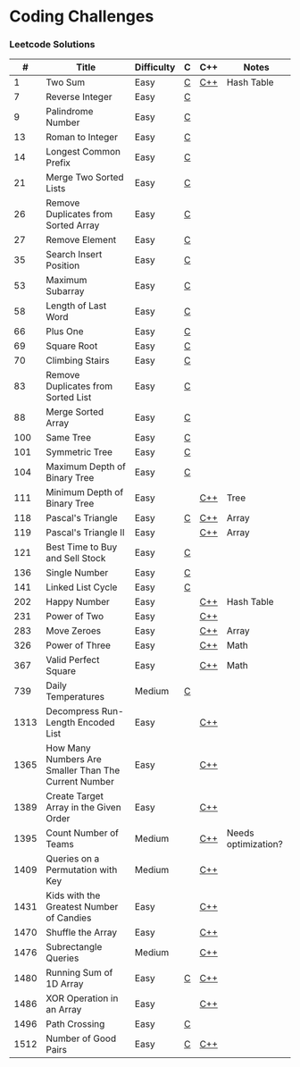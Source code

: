 # Coding Challenges

### Leetcode Solutions
| #    | Title                                                | Difficulty | C                                            | C++                                                                 | Notes               |
|------|------------------------------------------------------|------------|----------------------------------------------|---------------------------------------------------------------------|---------------------|
| 1    | Two Sum                                              | Easy       | [C](c/two_sum.c)                             | [C++](cpp/two_sum.cpp)                                              | Hash Table          |
| 7    | Reverse Integer                                      | Easy       | [C](c/reverse_integer.c)                     |                                                                     |                     |
| 9    | Palindrome Number                                    | Easy       | [C](c/[palindrome_number.c)                  |                                                                     |                     |
| 13   | Roman to Integer                                     | Easy       | [C](c/roman_to_integer.c)                    |                                                                     |                     |
| 14   | Longest Common Prefix                                | Easy       | [C](c/longest_common_prefix.c)               |                                                                     |                     |
| 21   | Merge Two Sorted Lists                               | Easy       | [C](c/merge_two_sorted_lists.c)              |                                                                     |                     |
| 26   | Remove Duplicates from Sorted Array                  | Easy       | [C](c/remove_duplicates_from_sorted_array.c) |                                                                     |                     |
| 27   | Remove Element                                       | Easy       | [C](c/remove_element.c)                      |                                                                     |                     |
| 35   | Search Insert Position                               | Easy       | [C](c/search_insert_position.c)              |                                                                     |                     |
| 53   | Maximum Subarray                                     | Easy       | [C](c/maximum_subarray.c)                    |                                                                     |                     |
| 58   | Length of Last Word                                  | Easy       | [C](c/length_of_last_word.c)                 |                                                                     |                     |
| 66   | Plus One                                             | Easy       | [C](c/plus_one.c)                            |                                                                     |                     |
| 69   | Square Root                                          | Easy       | [C](c/square_root.c)                         |                                                                     |                     |
| 70   | Climbing Stairs                                      | Easy       | [C](c/climbing_stairs.c)                     |                                                                     |                     |
| 83   | Remove Duplicates from Sorted List                   | Easy       | [C](c/remove_duplicates_from_sorted_list.c)  |                                                                     |                     |
| 88   | Merge Sorted Array                                   | Easy       | [C](c/merge_sorted_array.c)                  |                                                                     |                     |
| 100  | Same Tree                                            | Easy       | [C](c/same_tree.c)                           |                                                                     |                     |
| 101  | Symmetric Tree                                       | Easy       | [C](c/symmetric_tree.c)                      |                                                                     |                     |
| 104  | Maximum Depth of Binary Tree                         | Easy       | [C](c/maximum_depth_of_binary_tree.c)        |                                                                     |                     |
| 111  | Minimum Depth of Binary Tree                         | Easy       |                                              | [C++](cpp/minimum_depth_of_binary_tree.cpp)                         | Tree                |
| 118  | Pascal's Triangle                                    | Easy       | [C](c/pascals_triangle.c)                    | [C++](cpp/pascals_triangle.cpp)                                     | Array               |
| 119  | Pascal's Triangle II                                 | Easy       |                                              | [C++](cpp/pascals_triangle_ii.cpp)                                  | Array               |
| 121  | Best Time to Buy and Sell Stock                      | Easy       | [C](c/best_time_to_buy_and_sell_stock.c)     |                                                                     |                     |
| 136  | Single Number                                        | Easy       | [C](c/single_number.c)                       |                                                                     |                     |
| 141  | Linked List Cycle                                    | Easy       | [C](c/linked_list_cycle.c)                   |                                                                     |                     |
| 202  | Happy Number                                         | Easy       |                                              | [C++](cpp/happy_number.cpp)                                         | Hash Table          |
| 231  | Power of Two                                         | Easy       |                                              | [C++](cpp/power_of_two.cpp)                                         |                     |
| 283  | Move Zeroes                                          | Easy       |                                              | [C++](cpp/move_zeroes.cpp)                                          | Array               |
| 326  | Power of Three                                       | Easy       |                                              | [C++](cpp/power_of_three.cpp)                                       | Math                |
| 367  | Valid Perfect Square                                 | Easy       |                                              | [C++](cpp/valid_perfect_square.cpp)                                 | Math                |
| 739  | Daily Temperatures                                   | Medium     | [C](c/daily_temperatures.c)                  |                                                                     |                     |
| 1313 | Decompress Run-Length Encoded List                   | Easy       |                                              | [C++](cpp/decompress_run_length_encoded_list.cpp)                   |                     |
| 1365 | How Many Numbers Are Smaller Than The Current Number | Easy       |                                              | [C++](cpp/how_many_numbers_are_smaller_than_the_current_number.cpp) |                     |
| 1389 | Create Target Array in the Given Order               | Easy       |                                              | [C++](cpp/create_target_array_in_the_given_order.cpp)               |                     |
| 1395 | Count Number of Teams                                | Medium     |                                              | [C++](cpp/count_number_of_teams.cpp)                                | Needs optimization? |
| 1409 | Queries on a Permutation with Key                    | Medium     |                                              | [C++](cpp/queries_on_a_permutation_with_key.cpp)                    |                     |
| 1431 | Kids with the Greatest Number of Candies             | Easy       |                                              | [C++](cpp/kids_with_the_greatest_number_of_candies.cpp)             |                     |
| 1470 | Shuffle the Array                                    | Easy       |                                              | [C++](cpp/shuffle_the_array.cpp)                                    |                     |
| 1476 | Subrectangle Queries                                 | Medium     |                                              | [C++](cpp/subrectangle_queries.cpp)                                 |                     |
| 1480 | Running Sum of 1D Array                              | Easy       | [C](c/running_sum_of_array.c)                | [C++](cpp/running_sum_of_array.cpp)                                 |                     |
| 1486 | XOR Operation in an Array                            | Easy       |                                              | [C++](cpp/xor_operation_in_an_array.cpp)                            |                     |
| 1496 | Path Crossing                                        | Easy       | [C](c/path_crossing.c)                       |                                                                     |                     |
| 1512 | Number of Good Pairs                                 | Easy       | [C](c/number_of_good_pairs.c)                | [C++](cpp/number_of_good_pairs.cpp)                                 |                     |
